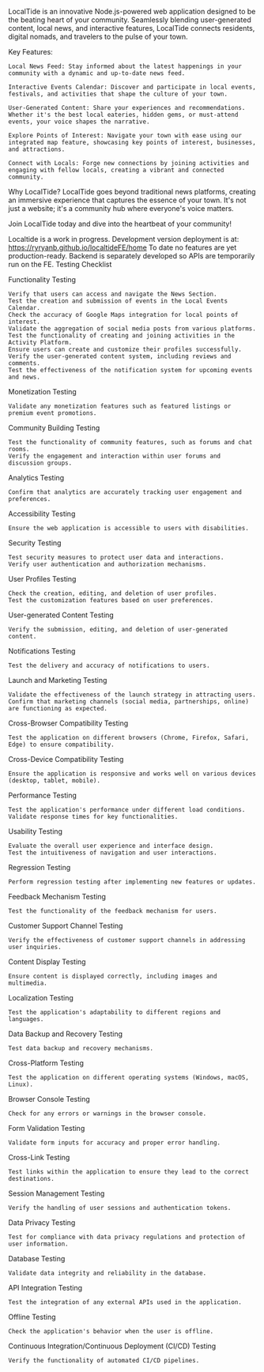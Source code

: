 LocalTide is an innovative Node.js-powered web application designed to be the beating heart of your community. Seamlessly blending user-generated content, local news, and interactive features, LocalTide connects residents, digital nomads, and travelers to the pulse of your town.

Key Features:

    Local News Feed: Stay informed about the latest happenings in your community with a dynamic and up-to-date news feed.

    Interactive Events Calendar: Discover and participate in local events, festivals, and activities that shape the culture of your town.

    User-Generated Content: Share your experiences and recommendations. Whether it's the best local eateries, hidden gems, or must-attend events, your voice shapes the narrative.

    Explore Points of Interest: Navigate your town with ease using our integrated map feature, showcasing key points of interest, businesses, and attractions.

    Connect with Locals: Forge new connections by joining activities and engaging with fellow locals, creating a vibrant and connected community.

Why LocalTide?
LocalTide goes beyond traditional news platforms, creating an immersive experience that captures the essence of your town. It's not just a website; it's a community hub where everyone's voice matters.

Join LocalTide today and dive into the heartbeat of your community!

Localtide is a work in progress. Development version deployment is at: https://ryryanb.github.io/localtideFE/home
To date no features are yet production-ready. Backend is separately developed so APIs are temporarily run on the FE.
Testing Checklist

Functionality Testing

    Verify that users can access and navigate the News Section.
    Test the creation and submission of events in the Local Events Calendar.
    Check the accuracy of Google Maps integration for local points of interest.
    Validate the aggregation of social media posts from various platforms.
    Test the functionality of creating and joining activities in the Activity Platform.
    Ensure users can create and customize their profiles successfully.
    Verify the user-generated content system, including reviews and comments.
    Test the effectiveness of the notification system for upcoming events and news.

Monetization Testing

    Validate any monetization features such as featured listings or premium event promotions.

Community Building Testing

    Test the functionality of community features, such as forums and chat rooms.
    Verify the engagement and interaction within user forums and discussion groups.

Analytics Testing

    Confirm that analytics are accurately tracking user engagement and preferences.

Accessibility Testing

    Ensure the web application is accessible to users with disabilities.

Security Testing

    Test security measures to protect user data and interactions.
    Verify user authentication and authorization mechanisms.

User Profiles Testing

    Check the creation, editing, and deletion of user profiles.
    Test the customization features based on user preferences.

User-generated Content Testing

    Verify the submission, editing, and deletion of user-generated content.

Notifications Testing

    Test the delivery and accuracy of notifications to users.

Launch and Marketing Testing

    Validate the effectiveness of the launch strategy in attracting users.
    Confirm that marketing channels (social media, partnerships, online) are functioning as expected.

Cross-Browser Compatibility Testing

    Test the application on different browsers (Chrome, Firefox, Safari, Edge) to ensure compatibility.

Cross-Device Compatibility Testing

    Ensure the application is responsive and works well on various devices (desktop, tablet, mobile).

Performance Testing

    Test the application's performance under different load conditions.
    Validate response times for key functionalities.

Usability Testing

    Evaluate the overall user experience and interface design.
    Test the intuitiveness of navigation and user interactions.

Regression Testing

    Perform regression testing after implementing new features or updates.

Feedback Mechanism Testing

    Test the functionality of the feedback mechanism for users.

Customer Support Channel Testing

    Verify the effectiveness of customer support channels in addressing user inquiries.

Content Display Testing

    Ensure content is displayed correctly, including images and multimedia.

Localization Testing

    Test the application's adaptability to different regions and languages.

Data Backup and Recovery Testing

    Test data backup and recovery mechanisms.

Cross-Platform Testing

    Test the application on different operating systems (Windows, macOS, Linux).

Browser Console Testing

    Check for any errors or warnings in the browser console.

Form Validation Testing

    Validate form inputs for accuracy and proper error handling.

Cross-Link Testing

    Test links within the application to ensure they lead to the correct destinations.

Session Management Testing

    Verify the handling of user sessions and authentication tokens.

Data Privacy Testing

    Test for compliance with data privacy regulations and protection of user information.

Database Testing

    Validate data integrity and reliability in the database.

API Integration Testing

    Test the integration of any external APIs used in the application.

Offline Testing

    Check the application's behavior when the user is offline.

Continuous Integration/Continuous Deployment (CI/CD) Testing

    Verify the functionality of automated CI/CD pipelines.
